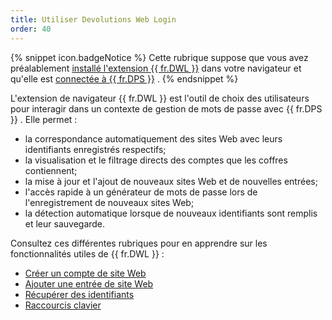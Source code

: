 ```yaml
---
title: Utiliser Devolutions Web Login
order: 40
---
```

{% snippet icon.badgeNotice %} 
Cette rubrique suppose que vous avez préalablement [installé l'extension {{ fr.DWL }}](/server/dwl/installation/) dans votre navigateur et qu'elle est [connectée à {{ fr.DPS }}](/fr/server/dwl/first-login-dwl/) . 
{% endsnippet %}
 
L'extension de navigateur {{ fr.DWL }} est l'outil de choix des utilisateurs pour interagir dans un contexte de gestion de mots de passe avec {{ fr.DPS }} . Elle permet :  

* la correspondance automatiquement des sites Web avec leurs identifiants enregistrés respectifs; 
* la visualisation et le filtrage directs des comptes que les coffres contiennent; 
* la mise à jour et l'ajout de nouveaux sites Web et de nouvelles entrées; 
* l'accès rapide à un générateur de mots de passe lors de l'enregistrement de nouveaux sites Web; 
* la détection automatique lorsque de nouveaux identifiants sont remplis et leur sauvegarde.  

Consultez ces différentes rubriques pour en apprendre sur les fonctionnalités utiles de {{ fr.DWL }} :  

* [Créer un compte de site Web](/fr/server/dwl/using-devolutions-web-login/create-account-website-dwl/) 
* [Ajouter une entrée de site Web](/fr/server/dwl/using-devolutions-web-login/add-website-entry-dwl/) 
* [Récupérer des identifiants](/fr/server/dwl/using-devolutions-web-login/retrieve-credentials-dwl/) 
* [Raccourcis clavier](/fr/server/dwl/settings/keyboard-shortcuts/) 



